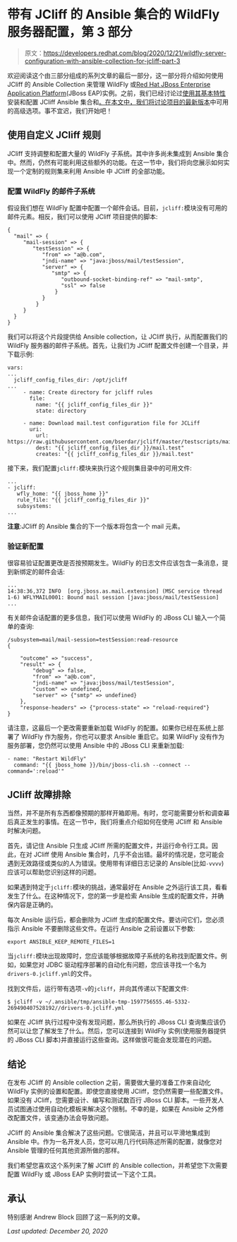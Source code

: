 # 带有 JCliff 的 Ansible 集合的 WildFly 服务器配置，第 3 部分

> 原文：<https://developers.redhat.com/blog/2020/12/21/wildfly-server-configuration-with-ansible-collection-for-jcliff-part-3>

欢迎阅读这个由三部分组成的系列文章的最后一部分，这一部分将介绍如何使用 JCliff 的 Ansible Collection 来管理 WildFly 或[Red Hat JBoss Enterprise Application Platform](https://developers.redhat.com/products/eap/download)(JBoss EAP)实例。之前，我们已经讨论过[使用其基本特性](https://developers.redhat.com/blog/2020/11/06/wildfly-server-configuration-with-ansible-collection-for-jcliff-part-1/)安装和配置 JCliff Ansible 集合和[。在本文中，我们将讨论项目的最新版本](https://developers.redhat.com/blog/2020/12/03/wildfly-server-configuration-with-ansible-collection-for-jcliff-part-2/)中可用的高级选项。事不宜迟，我们开始吧！

## 使用自定义 JCliff 规则

JCliff 支持调整和配置大量的 WildFly 子系统。其中许多尚未集成到 Ansible 集合中。然而，仍然有可能利用这些额外的功能。在这一节中，我们将向您展示如何实现一个定制的规则集来利用 Ansible 中 JCliff 的全部功能。

### 配置 WildFly 的邮件子系统

假设我们想在 WildFly 配置中配置一个邮件会话。目前，`jcliff:`模块没有可用的邮件元素。相反，我们可以使用 JCliff 项目提供的脚本:

```
{
  "mail" => {
     "mail-session" => {
        "testSession" => {
           "from" => "a@b.com",
           "jndi-name" => "java:jboss/mail/testSession",
           "server" => {
              "smtp" => {
                 "outbound-socket-binding-ref" => "mail-smtp",
                 "ssl" => false
               }
           }
         }
     }
  }
}
```

我们可以将这个片段提供给 Ansible collection，让 JCliff 执行，从而配置我们的 WildFly 服务器的邮件子系统。首先，让我们为 JCliff 配置文件创建一个目录，并下载示例:

```
vars:
...
  jcliff_config_files_dir: /opt/jcliff
...
     - name: Create directory for jcliff rules
       file:
         name: "{{ jcliff_config_files_dir }}"
         state: directory

     - name: Download mail.test configuration file for JCLiff
       uri:
         url: https://raw.githubusercontent.com/bserdar/jcliff/master/testscripts/mail.test
         dest: "{{ jcliff_config_files_dir }}/mail.test"
         creates: "{{ jcliff_config_files_dir }}/mail.test"

```

接下来，我们配置`jcliff:`模块来执行这个规则集目录中的可用文件:

```
...
- jcliff:
   wfly_home: "{{ jboss_home }}"
   rule_file: "{{ jcliff_config_files_dir }}"
   subsystems:
...
```

**注意**:JCliff 的 Ansible 集合的下一个版本将包含一个 mail 元素。

### 验证新配置

很容易验证配置更改是否按预期发生。WildFly 的日志文件应该包含一条消息，提到新绑定的邮件会话:

```
...
14:38:36,372 INFO  [org.jboss.as.mail.extension] (MSC service thread 1-6) WFLYMAIL0001: Bound mail session [java:jboss/mail/testSession]
...
```

有关邮件会话配置的更多信息，我们可以使用 WildFly 的 JBoss CLI 输入一个简单的查询:

```
/subsystem=mail/mail-session=testSession:read-resource
{

    "outcome" => "success",
    "result" => {
        "debug" => false,
        "from" => "a@b.com",
        "jndi-name" => "java:jboss/mail/testSession",
        "custom" => undefined,
        "server" => {"smtp" => undefined}
    },
    "response-headers" => {"process-state" => "reload-required"}
}

```

请注意，这最后一个更改需要重新加载 WildFly 的配置。如果你已经在系统上部署了 WildFly 作为服务，你也可以要求 Ansible 重启它。如果 WildFly 没有作为服务部署，您仍然可以使用 Ansible 中的 JBoss CLI 来重新加载:

```
- name: "Restart WildFly"
  command: "{{ jboss_home }}/bin/jboss-cli.sh --connect --command=':reload'"

```

## JCliff 故障排除

当然，并不是所有东西都像预期的那样开箱即用。有时，您可能需要分析和调查幕后真正发生的事情。在这一节中，我们将重点介绍如何在使用 JCliff 和 Ansible 时解决问题。

首先，请记住 Ansible 只生成 JCliff 所需的配置文件，并运行命令行工具。因此，在对 JCliff 使用 Ansible 集合时，几乎不会出错。最坏的情况是，您可能会遇到无效路径或类似的人为错误。使用带有详细日志记录的 Ansible(比如`-vvvv`)应该可以帮助您识别这样的问题。

如果遇到特定于`jcliff:`模块的挑战，通常最好在 Ansible 之外运行该工具，看看发生了什么。在这种情况下，您的第一步是检索 Ansible 生成的配置文件，并确保内容是正确的。

每次 Ansible 运行后，都会删除为 JCliff 生成的配置文件。要访问它们，您必须指示 Ansible 不要删除这些文件。在运行 Ansible 之前设置以下参数:

```
export ANSIBLE_KEEP_REMOTE_FILES=1

```

当`jcliff:`模块出现故障时，您应该能够根据故障子系统的名称找到配置文件。例如，如果您对 JDBC 驱动程序部署的自动化有问题，您应该寻找一个名为`drivers-0.jcliff.yml`的文件。

找到文件后，运行带有选项`-v`的`jcliff`，并向其传递以下配置文件:

```
$ jcliff -v ~/.ansible/tmp/ansible-tmp-1597756555.46-5332-269490407528192//drivers-0.jcliff.yml

```

如果在 JCliff 执行过程中没有发现问题，那么所执行的 JBoss CLI 查询集应该仍然可以让您了解发生了什么。然后，您可以连接到 WildFly 实例(使用服务器提供的 JBoss CLI 脚本)并直接运行这些查询。这样做很可能会发现潜在的问题。

## 结论

在发布 JCliff 的 Ansible collection 之前，需要做大量的准备工作来自动化 WildFly 实例的设置和配置。即使您直接使用 JCliff，您仍然需要一些配置文件。如果没有 JCliff，您需要设计、编写和测试数百行 JBoss CLI 脚本。一些开发人员试图通过使用自动化模板来解决这个限制。不幸的是，如果在 Ansible 之外修改配置文件，该变通办法会导致问题。

JCliff 的 Ansible 集合解决了这些问题。它很简洁，并且可以平滑地集成到 Ansible 中。作为一名开发人员，您可以用几行代码陈述所需的配置，就像您对 Ansible 管理的任何其他资源所做的那样。

我们希望您喜欢这个系列来了解 JCliff 的 Ansible collection，并希望您下次需要配置 WildFly 或 JBoss EAP 实例时尝试一下这个工具。

## 承认

特别感谢 Andrew Block 回顾了这一系列的文章。

*Last updated: December 20, 2020*
